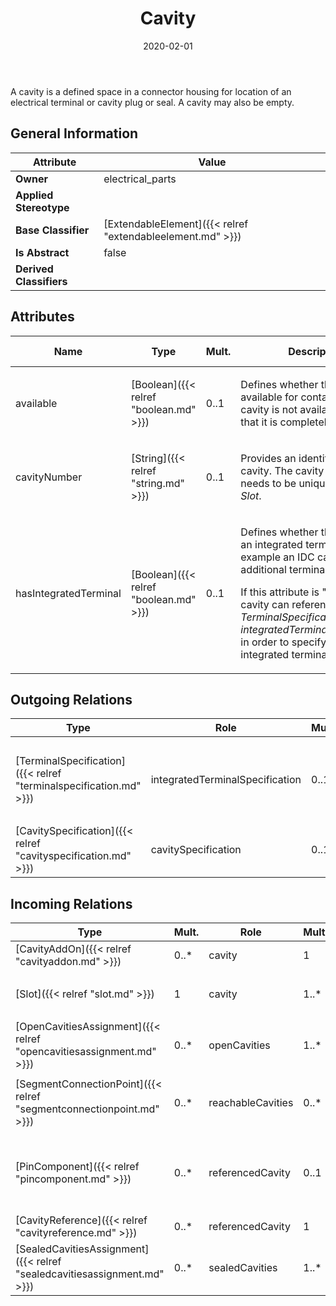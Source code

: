 ﻿---
title: Cavity
toc: false
type: specs
date: "2020-02-01"
draft: false
specification: VEC
version: 1.2.0
documentType: "Recommendation"
elementType: Class
classes:
  - Cavity
menu_name: vec-1.2.0
---
<p> A cavity is a defined space in a connector housing for location of an electrical terminal or cavity plug or seal. A cavity may also be empty.      </p>

## General Information

| Attribute               | Value |
|-------------------------|-------|
| **Owner**               | electrical_parts |
| **Applied Stereotype**  |   |
| **Base Classifier**     | [ExtendableElement]({{< relref "extendableelement.md" >}})<br/>  |
| **Is Abstract**         | false |
| **Derived Classifiers** |   |

## Attributes
|  Name  |  Type  |  Mult.  |  Description  |  Owning Classifier  |
|--------|--------|---------|---------------|--------------|
|available | [Boolean]({{< relref "boolean.md" >}}) | 0..1 | <p> Defines whether the cavity is available for contacting. If the cavity is not available, it means that it is completely closed.      </p> | [Cavity]({{< relref "cavity.md" >}}) |
|cavityNumber | [String]({{< relref "string.md" >}}) | 0..1 | <p> Provides an identifier for the cavity. The cavity number needs to be unique within a <i>Slot</i>.      </p> | [Cavity]({{< relref "cavity.md" >}}) |
|hasIntegratedTerminal | [Boolean]({{< relref "boolean.md" >}}) | 0..1 | <p> Defines whether the cavity has an integrated terminal (for example an IDC cavity)&#160;or if an additional terminal is required.      </p>      <p> If this attribute is &quot;true&quot;, the cavity can reference a <i>TerminalSpecification</i> as <i>integratedTerminalSpecification</i> in order to specify the integrated terminal.       </p> | [Cavity]({{< relref "cavity.md" >}}) |

## Outgoing Relations
|    Type  |   Role   |   Mult.   |   Mult.   |   Description   |
|----------|----------|-----------|-----------|-----------------|
| [TerminalSpecification]({{< relref "terminalspecification.md" >}}) | integratedTerminalSpecification | 0..1 |  | <p> Specifies the terminal, if the cavity has an integrated terminal (e.g. an IDC).      </p> |
| [CavitySpecification]({{< relref "cavityspecification.md" >}}) | cavitySpecification | 0..1 | 0..* | References the CavitySpecification that is satisfied by the cavity. |
##  Incoming Relations
|    Type  |   Mult.  |   Role    |   Mult.   |   Description  |
|----------|----------|-----------|-----------|----------------|
| [CavityAddOn]({{< relref "cavityaddon.md" >}}) | 0..* | cavity | 1 |  |
| [Slot]({{< relref "slot.md" >}}) | 1 | cavity | 1..* | <p> Specifies the Cavities forming the Slot.      </p> |
| [OpenCavitiesAssignment]({{< relref "opencavitiesassignment.md" >}}) | 0..* | openCavities | 1..* | <p> Specifies the cavities that are open.      </p> |
| [SegmentConnectionPoint]({{< relref "segmentconnectionpoint.md" >}}) | 0..* | reachableCavities | 0..* | <p> Specifies the <i>Cavities</i> that are reachable with wires through this <i>SegmentConnectionPoint.</i>      </p> |
| [PinComponent]({{< relref "pincomponent.md" >}}) | 0..* | referencedCavity | 0..1 | Defines the cavity in the corresponding ConnectorHousingSpecification of the HousingComponent where the PinComponent is located.  (see KBLFRM-300) |
| [CavityReference]({{< relref "cavityreference.md" >}}) | 0..* | referencedCavity | 1 | Points to the cavity referenced by the cavity reference. |
| [SealedCavitiesAssignment]({{< relref "sealedcavitiesassignment.md" >}}) | 0..* | sealedCavities | 1..* | <p> Specifies the Cavities that are sealed.      </p> |
